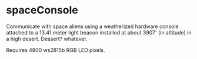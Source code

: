 # spaceConsole

Communicate with space aliens using a weatherized hardware console attached to a 13.41 meter light beacon installed at about 3907' (in altitude) in a high desert. Dessert? whatever.

Requires 4800 ws2815b RGB LED pixels. 
